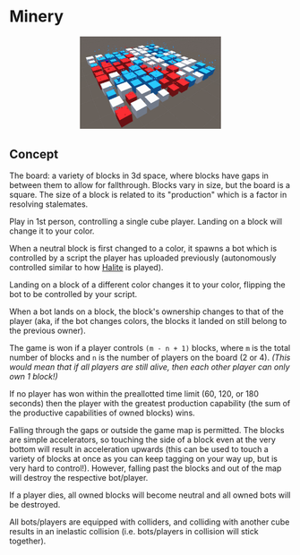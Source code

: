 # Minery

<p align="center">
    <img src="./img/minery_1.gif" width="50%" alt="Minery Preview">
</p>

## Concept

The board: a variety of blocks in 3d space, where blocks have gaps in between them to allow for fallthrough. Blocks vary in size, but the board is a square. The size of a block is related to its "production" which is a factor in resolving stalemates.

Play in 1st person, controlling a single cube player. Landing on a block will change it to your color.

When a neutral block is first changed to a color, it spawns a bot which is controlled by a script the player has uploaded previously (autonomously controlled similar to how [Halite](https://halite.io) is played).

Landing on a block of a different color changes it to your color, flipping the bot to be controlled by your script.

When a bot lands on a block, the block's ownership changes to that of the player (aka, if the bot changes colors, the blocks it landed on still belong to the previous owner).

The game is won if a player controls `(m - n + 1)` blocks, where `m` is the total number of blocks and `n` is the number of players on the board (2 or 4). _(This would mean that if all players are still alive, then each other player can only own 1 block!)_

If no player has won within the preallotted time limit (60, 120, or 180 seconds) then the player with the greatest production capability (the sum of the productive capabilities of owned blocks) wins.

Falling through the gaps or outside the game map is permitted. The blocks are simple accelerators, so touching the side of a block even at the very bottom will result in acceleration upwards (this can be used to touch a variety of blocks at once as you can keep tagging on your way up, but is very hard to control!). However, falling past the blocks and out of the map will destroy the respective bot/player.

If a player dies, all owned blocks will become neutral and all owned bots will be destroyed.

All bots/players are equipped with colliders, and colliding with another cube results in an inelastic collision (i.e. bots/players in collision will stick together).

